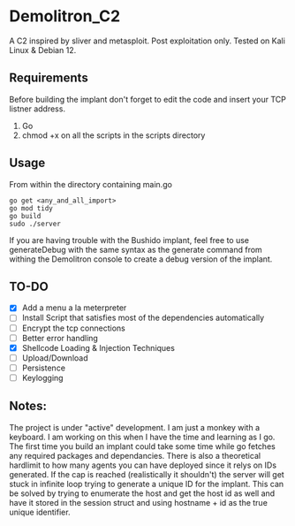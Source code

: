 
# Demolitron_C2
A C2 inspired by sliver and metasploit. Post exploitation only.
Tested on Kali Linux & Debian 12.
  

## Requirements
Before building the implant don't forget to edit the code and insert your TCP listner address.

 1. Go
 2. chmod +x on all the scripts in the scripts directory

## Usage
From within the directory containing main.go

    go get <any_and_all_import>
    go mod tidy
    go build
    sudo ./server
If you are having trouble with the Bushido implant, feel free to use generateDebug with the same syntax as the generate command from withing the Demolitron console to create a debug version of the implant.


## TO-DO

 - [x]  Add a menu a la meterpreter
 - [ ] Install Script that satisfies most of the dependencies automatically
 - [ ] Encrypt the tcp connections
 - [ ] Better error handling
 - [x] Shellcode Loading & Injection Techniques
 - [ ] Upload/Download
 - [ ] Persistence
 - [ ] Keylogging

## Notes:
The project is under "active" development. I am just a monkey with a keyboard. I am working on this when I have the time and learning as I go.
The first time you build an implant could take some time while go fetches any required packages and dependancies.
There is also a theoretical hardlimit to how many agents you can have deployed since it relys on IDs generated. If the cap is reached (realistically it shouldn't) the server will get stuck in infinite loop trying to generate a unique ID for the implant. This can be solved by trying to enumerate the host and get the host id as well and have it stored in the session struct and using hostname + id as the true unique identifier.
